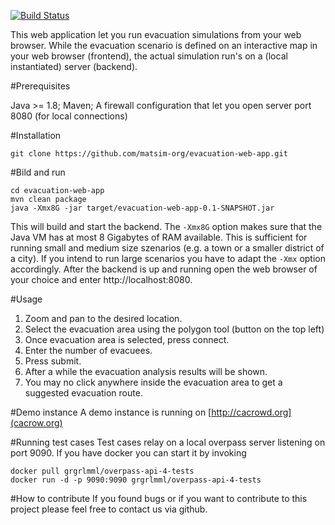 [![Build Status](https://travis-ci.org/matsim-org/evacuation-web-app.svg?branch=master)](https://travis-ci.org/matsim-org/evacuation-web-app)

This web application let you run evacuation simulations from your web browser.
While the evacuation scenario is defined on an interactive map in your web browser (frontend), 
the actual simulation run's on a (local instantiated) server (backend).

#Prerequisites

Java >= 1.8; 
Maven; 
A firewall configuration that let you open server port 8080 (for local connections)

#Installation

    git clone https://github.com/matsim-org/evacuation-web-app.git

#Bild and run

    cd evacuation-web-app
    mvn clean package
    java -Xmx8G -jar target/evacuation-web-app-0.1-SNAPSHOT.jar

This will build and start the backend.
The `-Xmx8G` option makes sure that the Java VM has at most 8 Gigabytes of RAM available. 
This is sufficient for running small and medium size szenarios (e.g. a town or a smaller district of a city).
If you intend to run large scenarios you have to adapt the `-Xmx` option accordingly.
After the backend is up and running open the web browser of your choice and enter http://localhost:8080.

#Usage
1. Zoom and pan to the desired location.
2. Select the evacuation area using the polygon tool (button on the top left)
3. Once evacuation area is selected, press connect.
4. Enter the number of evacuees.
5. Press submit.
6. After a while the evacuation analysis results will be shown.
7. You may no click anywhere inside the evacuation area to get a suggested evacuation route.

#Demo instance
A demo instance is running on [http://cacrowd.org](cacrow.org)

#Running test cases
Test cases relay on a local overpass server listening on port 9090. If you have docker you can start it by invoking
  
    docker pull grgrlmml/overpass-api-4-tests
    docker run -d -p 9090:9090 grgrlmml/overpass-api-4-tests

#How to contribute
If you found bugs or if you want to contribute to this project please feel free to contact us via github.

